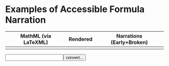 # Examples of Accessible Formula Narration

<table>
  <thead>
    <tr>
      <th>MathML (via LaTeXML)</th>
      <th>Rendered</th>
      <th>Narrations (Early+Broken)</th>
    </tr>
  </thead>
  <tbody>
    <tr>
      <td> </td>
      <td> </td>
      <td> </td>
    </tr>
  </tbody>
</table>

<form><input id='freetex' name='formula' type='text'><input type="submit" value="convert..."></form>

<script src="/tiny-mathml-a11y-demo/LaTeXML-maybeMathjax.js"></script>
<link rel="stylesheet" title="Github Gist" href="https://highlightjs.org/static/demo/styles/github-gist.css">
<script src="https://code.jquery.com/jquery-3.5.1.min.js"></script>
<script src="https://cdnjs.cloudflare.com/ajax/libs/highlight.js/10.1.1/highlight.min.js"></script>
<script charset="UTF-8" src="https://cdnjs.cloudflare.com/ajax/libs/highlight.js/10.1.1/languages/xml.min.js"></script>
<script src="/tiny-mathml-a11y-demo/mini_narrate.js"></script>
<script src="/tiny-mathml-a11y-demo/a11y.js"></script>
